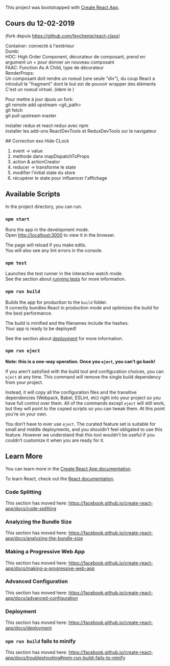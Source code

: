 This project was bootstrapped with [Create React App](https://github.com/facebook/create-react-app).

## Cours du 12-02-2019
(fork depuis https://github.com/feychenie/react-class)

Container: connecté à l'extérieur<br>
Dumb: <br>
HOC: High Order Component, décorateur de composant, prend en argument un <arg> + <comp> pour donner un nouveau composant<br>
FAAC: Function As A Child, type de décorateur<br>
RenderProps: <br>
Un composant doit rendre un noeud (une seule "div"), du coup React a introduit le "fragment" dont le but est de pouvoir wrapper des éléments
C'est un noeud virtuel. (idem le <router>)

Pour mettre à jour dpuis un fork:<br>
git remote add upstream <git_path><br>
git fetch<br>
git pull upstream master

installer redux et react-redux avec npm <br>
installer les add-ons ReactDevTools et ReduxDevTools sur le navigateur<br>

## Correction exo Hide CLock
1. event -> value
2. methode dans mapDispatchToProps
3. action & actionCreator
4. reducer -> transforme le state
5. modifier l'initial state du store
6. récupérer le state pour influencer l'affichage

## Available Scripts

In the project directory, you can run:

### `npm start`

Runs the app in the development mode.<br>
Open [http://localhost:3000](http://localhost:3000) to view it in the browser.

The page will reload if you make edits.<br>
You will also see any lint errors in the console.

### `npm test`

Launches the test runner in the interactive watch mode.<br>
See the section about [running tests](https://facebook.github.io/create-react-app/docs/running-tests) for more information.

### `npm run build`

Builds the app for production to the `build` folder.<br>
It correctly bundles React in production mode and optimizes the build for the best performance.

The build is minified and the filenames include the hashes.<br>
Your app is ready to be deployed!

See the section about [deployment](https://facebook.github.io/create-react-app/docs/deployment) for more information.

### `npm run eject`

**Note: this is a one-way operation. Once you `eject`, you can’t go back!**

If you aren’t satisfied with the build tool and configuration choices, you can `eject` at any time. This command will remove the single build dependency from your project.

Instead, it will copy all the configuration files and the transitive dependencies (Webpack, Babel, ESLint, etc) right into your project so you have full control over them. All of the commands except `eject` will still work, but they will point to the copied scripts so you can tweak them. At this point you’re on your own.

You don’t have to ever use `eject`. The curated feature set is suitable for small and middle deployments, and you shouldn’t feel obligated to use this feature. However we understand that this tool wouldn’t be useful if you couldn’t customize it when you are ready for it.

## Learn More

You can learn more in the [Create React App documentation](https://facebook.github.io/create-react-app/docs/getting-started).

To learn React, check out the [React documentation](https://reactjs.org/).

### Code Splitting

This section has moved here: https://facebook.github.io/create-react-app/docs/code-splitting

### Analyzing the Bundle Size

This section has moved here: https://facebook.github.io/create-react-app/docs/analyzing-the-bundle-size

### Making a Progressive Web App

This section has moved here: https://facebook.github.io/create-react-app/docs/making-a-progressive-web-app

### Advanced Configuration

This section has moved here: https://facebook.github.io/create-react-app/docs/advanced-configuration

### Deployment

This section has moved here: https://facebook.github.io/create-react-app/docs/deployment

### `npm run build` fails to minify

This section has moved here: https://facebook.github.io/create-react-app/docs/troubleshooting#npm-run-build-fails-to-minify
